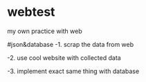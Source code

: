 # webtest
my own practice with web


#json&database
-1. scrap the data from web

-2. use cool website with collected data

-3. implement exact same thing with database
